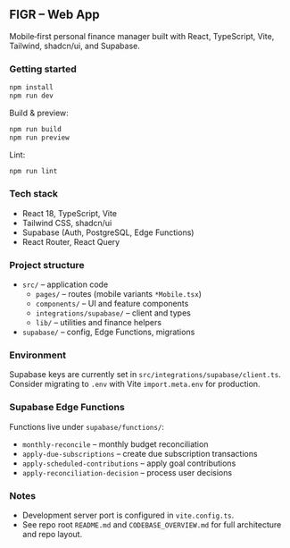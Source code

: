 ## FIGR – Web App

Mobile‑first personal finance manager built with React, TypeScript, Vite, Tailwind, shadcn/ui, and Supabase.

### Getting started

```bash
npm install
npm run dev
```

Build & preview:

```bash
npm run build
npm run preview
```

Lint:

```bash
npm run lint
```

### Tech stack

- React 18, TypeScript, Vite
- Tailwind CSS, shadcn/ui
- Supabase (Auth, PostgreSQL, Edge Functions)
- React Router, React Query

### Project structure

- `src/` – application code
  - `pages/` – routes (mobile variants `*Mobile.tsx`)
  - `components/` – UI and feature components
  - `integrations/supabase/` – client and types
  - `lib/` – utilities and finance helpers
- `supabase/` – config, Edge Functions, migrations

### Environment

Supabase keys are currently set in `src/integrations/supabase/client.ts`. Consider migrating to `.env` with Vite `import.meta.env` for production.

### Supabase Edge Functions

Functions live under `supabase/functions/`:
- `monthly-reconcile` – monthly budget reconciliation
- `apply-due-subscriptions` – create due subscription transactions
- `apply-scheduled-contributions` – apply goal contributions
- `apply-reconciliation-decision` – process user decisions

### Notes

- Development server port is configured in `vite.config.ts`.
- See repo root `README.md` and `CODEBASE_OVERVIEW.md` for full architecture and repo layout.
